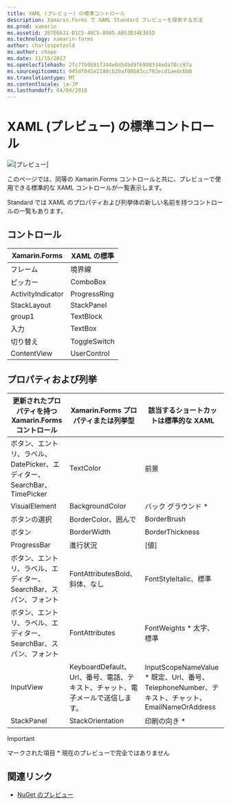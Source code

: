 ```yaml
---
title: XAML (プレビュー) の標準コントロール
description: Xamarin.Forms で XAML Standard プレビューを探索する方法
ms.prod: xamarin
ms.assetid: 287E6631-D1C5-46C5-8905-AB53D34E365D
ms.technology: xamarin-forms
author: charlespetzold
ms.author: chape
ms.date: 11/15/2017
ms.openlocfilehash: 2fc7fb9581f344e0d54bd9f690d334eda78cc97a
ms.sourcegitcommit: 945df041e2180cb20af08b83cc703ecd1aedc6b0
ms.translationtype: MT
ms.contentlocale: ja-JP
ms.lasthandoff: 04/04/2018
---
```

# <a name="xaml-standard-preview-controls"></a>XAML (プレビュー) の標準コントロール

![[プレビュー]](~/media/shared/preview.png)

このページでは、同等の Xamarin.Forms コントロールと共に、プレビューで使用できる標準的な XAML コントロールが一覧表示します。

Standard では XAML のプロパティおよび列挙体の新しい名前を持つコントロールの一覧もあります。

## <a name="controls"></a>コントロール

|Xamarin.Forms|XAML の標準|
|--- |--- |
|フレーム|境界線|
|ピッカー|ComboBox|
|ActivityIndicator|ProgressRing|
|StackLayout|StackPanel|
|group1|TextBlock|
|入力|TextBox|
|切り替え|ToggleSwitch|
|ContentView|UserControl|


## <a name="properties-and-enumerations"></a>プロパティおよび列挙

|更新されたプロパティを持つ Xamarin.Forms コントロール|Xamarin.Forms プロパティまたは列挙型|該当するショートカットは標準的な XAML|
|--- |--- |--- |
|ボタン、エントリ、ラベル、DatePicker、エディター、SearchBar、TimePicker|TextColor|前景|
|VisualElement|BackgroundColor|バック グラウンド *|
|ボタンの選択|BorderColor、囲んで|BorderBrush|
|ボタン|BorderWidth|BorderThickness|
|ProgressBar|進行状況|[値]|
|ボタン、エントリ、ラベル、エディター、SearchBar、スパン、フォント|FontAttributesBold、斜体、なし|FontStyleItalic、標準|
|ボタン、エントリ、ラベル、エディター、SearchBar、スパン、フォント|FontAttributes|FontWeights * 太字、標準|
|InputView|KeyboardDefault、Url、番号、電話、テキスト、チャット、電子メールで送信します。|InputScopeNameValue * 既定、Url、番号、TelephoneNumber、テキスト、チャット、EmailNameOrAddress|
|StackPanel|StackOrientation|印刷の向き *|

> [!IMPORTANT]
> マークされた項目 * 現在のプレビューで完全ではありません

## <a name="related-links"></a>関連リンク

- [NuGet のプレビュー](https://aka.ms/xf-xamlstandard-nuget)
